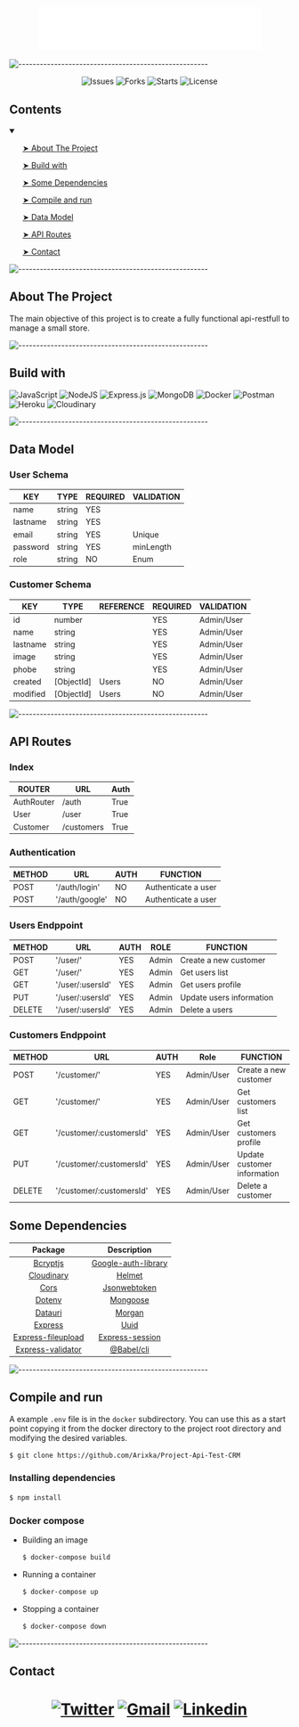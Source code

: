 <div align="center">
        <img src="title.svg"  width="400"> 
</div>



</div>          
                         
![-----------------------------------------------------](https://raw.githubusercontent.com/andreasbm/readme/master/assets/lines/rainbow.png)

<div align="center">

![Issues](https://img.shields.io/github/issues/Arixka/Project-Api-Test-CRM?color=blueviolet)
![Forks](https://img.shields.io/github/forks/Arixka/Project-Api-Test-CRM?color=blueviolet)
![Starts](https://img.shields.io/github/stars/Arixka/Project-Api-Test-CRM?color=blueviolet)
![License](https://img.shields.io/github/license/Arixka/Project-Api-Test-CRM?color=blueviolet)

</div>   

<h2 id="table-of-contents"> Contents</h2>

<details open="open">
  <summary></summary>
<ol><a href="#about-the-project"> ➤ About The Project </a></ol>
<ol><a href="#build"> ➤ Build with </a></ol>
<ol><a href="#dependencies"> ➤ Some Dependencies </a></ol>
<ol><a href="#compile"> ➤ Compile and run </a></ol>
<ol><a href="#datamodel"> ➤ Data Model </a></ol>
<ol><a href="#routes"> ➤ API Routes </a></ol>
<ol><a href="#contact"> ➤ Contact </a></ol>

</details>

![-----------------------------------------------------](https://raw.githubusercontent.com/andreasbm/readme/master/assets/lines/rainbow.png)

<h2 id="about-the-project"> About The Project</h2>

The main objective of this project is to create a fully functional api-restfull
to manage a small store.

![-----------------------------------------------------](https://raw.githubusercontent.com/andreasbm/readme/master/assets/lines/rainbow.png)

<h2 id="build"> Build with</h2>

![JavaScript](https://img.shields.io/badge/javascript-%23323330.svg?style=flat&logo=Javascript&logoColor=%23F7DF1E)
![NodeJS](https://img.shields.io/badge/node.js-%2343853D.svg?style=flat&logo=Node.js&logoColor=white&)
![Express.js](https://img.shields.io/badge/express.js-%23404d59.svg?style=flat&logo=Express&logoColor=%2361DAFB)
![MongoDB](https://img.shields.io/badge/MongoDB-%234ea94b.svg?style=flat&logo=Mongodb&logoColor=white)
![Docker](https://img.shields.io/badge/docker-%230db7ed.svg?style=flat&logo=Docker&logoColor=white)
![Postman](https://img.shields.io/badge/Postman-FF6C37?style=flat&logo=Postman&logoColor=white)
![Heroku](https://img.shields.io/badge/heroku-%23430098.svg?style=flat&logo=Heroku&logoColor=white)
![Cloudinary](https://img.shields.io/badge/Cloudinary-3448c5?style=flat&logo=google-cloud&logoColor=white)

![-----------------------------------------------------](https://raw.githubusercontent.com/andreasbm/readme/master/assets/lines/rainbow.png)

<h2 id="datamodel"> Data Model</h2>

<h3> User Schema</h3>

| KEY      | TYPE   | REQUIRED | VALIDATION |
| -------- | ------ | -------- | ---------- |
| name     | string | YES      |            |
| lastname | string | YES      |            |
| email    | string | YES      | Unique     |
| password | string | YES      | minLength  |
| role     | string | NO       | Enum       |

<h3> Customer Schema</h3>

| KEY      | TYPE       | REFERENCE | REQUIRED | VALIDATION |
| -------- | ---------- | --------- | -------- | ---------- |
| id       | number     |           | YES      | Admin/User |
| name     | string     |           | YES      | Admin/User |
| lastname | string     |           | YES      | Admin/User |
| image    | string     |           | YES      | Admin/User |
| phobe    | string     |           | YES      | Admin/User |
| created  | [ObjectId] | Users     | NO       | Admin/User |
| modified | [ObjectId] | Users     | NO       | Admin/User |

![-----------------------------------------------------](https://raw.githubusercontent.com/andreasbm/readme/master/assets/lines/rainbow.png)

<h2 id="routes"> API Routes</h2>

<h3>Index</h3>

| ROUTER     | URL        | Auth |
| ---------- | ---------- | ---- |
| AuthRouter | /auth      | True |
| User       | /user      | True |
| Customer   | /customers | True |

<h3>Authentication</h3>

| METHOD | URL            | AUTH | FUNCTION            |
| ------ | -------------- | ---- | ------------------- |
| POST   | '/auth/login'  | NO   | Authenticate a user |
| POST   | '/auth/google' | NO   | Authenticate a user |

<h3>Users Endppoint</h3>

| METHOD | URL              | AUTH | ROLE  | FUNCTION                 |
| ------ | ---------------- | ---- | ----- | ------------------------ |
| POST   | '/user/'         | YES  | Admin | Create a new customer    |
| GET    | '/user/'         | YES  | Admin | Get users list           |
| GET    | '/user/:usersId' | YES  | Admin | Get users profile        |
| PUT    | '/user/:usersId' | YES  | Admin | Update users information |
| DELETE | '/user/:usersId' | YES  | Admin | Delete a users           |

<h3>Customers Endppoint</h3>

| METHOD | URL                      | AUTH | Role       | FUNCTION                    |
| ------ | ------------------------ | ---- | ---------- | --------------------------- |
| POST   | '/customer/'             | YES  | Admin/User | Create a new customer       |
| GET    | '/customer/'             | YES  | Admin/User | Get customers list          |
| GET    | '/customer/:customersId' | YES  | Admin/User | Get customers profile       |
| PUT    | '/customer/:customersId' | YES  | Admin/User | Update customer information |
| DELETE | '/customer/:customersId' | YES  | Admin/User | Delete a customer           |

<h2 id="dependencies"> Some Dependencies</h2>

|                                 Package                                  |                                Description                                 |
| :----------------------------------------------------------------------: | :------------------------------------------------------------------------: |
|           [ Bcryptjs ](https://www.npmjs.com/package/bcryptjs)           | [ Google-auth-library ](https://www.npmjs.com/package/google-auth-library) |
|         [ Cloudinary ](https://www.npmjs.com/package/cloudinary)         |              [ Helmet ](https://www.npmjs.com/package/helmet)              |
|               [ Cors ](https://www.npmjs.com/package/cors)               |        [ Jsonwebtoken ](https://www.npmjs.com/package/jsonwebtoken)        |
|             [ Dotenv ](https://www.npmjs.com/package/dotenv)             |            [ Mongoose ](https://www.npmjs.com/package/mongoose)            |
|            [ Datauri ](https://www.npmjs.com/package/datauri)            |              [ Morgan ](https://www.npmjs.com/package/morgan)              |
|            [ Express ](https://www.npmjs.com/package/express)            |                [ Uuid ](https://www.npmjs.com/package/uuid)                |
| [ Express-fileupload ](https://www.npmjs.com/package/express-fileupload) |     [ Express-session ](https://www.npmjs.com/package/express-session)     |
|  [ Express-validator ](https://www.npmjs.com/package/express-validator)  |          [ @Babel/cli ](https://www.npmjs.com/package/@babel/cli)          |

![-----------------------------------------------------](https://raw.githubusercontent.com/andreasbm/readme/master/assets/lines/rainbow.png)

<h2 id="compile"> Compile and run</h2>

A example `.env` file is in the `docker` subdirectory. You can use this as a
start point copying it from the docker directory to the project root directory
and modifying the desired variables.

```bash
$ git clone https://github.com/Arixka/Project-Api-Test-CRM
```

<h3>Installing dependencies</h3>

```bash
$ npm install
```

<h3>Docker compose</h3>

-   Building an image

    ```bash
    $ docker-compose build
    ```

-   Running a container

    ```bash
    $ docker-compose up
    ```

-   Stopping a container

    ```bash
    $ docker-compose down
    ```

![-----------------------------------------------------](https://raw.githubusercontent.com/andreasbm/readme/master/assets/lines/rainbow.png)

<h2 id="contact"> Contact</h2>

<h1 align="center">

[![Twitter](https://img.shields.io/badge/-Twitter-1DA1F2?style=flat&logo=Twitter&logoColor=white)](https://twitter.com/_Arixka_)
[![Gmail](https://img.shields.io/badge/-Gmail-c14438?style=flat&logo=Gmail&logoColor=white)](mailto:marisiver25@gmail.com)
[![Linkedin](https://img.shields.io/badge/-LinkedIn-blue?style=flat&logo=Linkedin&logoColor=white)](https://www.linkedin.com/in/maria-siverio/)

</h1>
